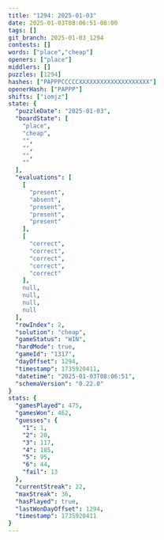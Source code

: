 ```yaml
---
title: "1294: 2025-01-03"
date: 2025-01-03T08:06:51-08:00
tags: []
git_branch: 2025-01-03_1294
contests: []
words: ["place","cheap"]
openers: ["place"]
middlers: []
puzzles: [1294]
hashes: ["PAPPPCCCCCXXXXXXXXXXXXXXXXXXXX"]
openerHash: ["PAPPP"]
shifts: ["iomjz"]
state: {
  "puzzleDate": "2025-01-03",
  "boardState": [
    "place",
    "cheap",
    "",
    "",
    "",
    ""
  ],
  "evaluations": [
    [
      "present",
      "absent",
      "present",
      "present",
      "present"
    ],
    [
      "correct",
      "correct",
      "correct",
      "correct",
      "correct"
    ],
    null,
    null,
    null,
    null
  ],
  "rowIndex": 2,
  "solution": "cheap",
  "gameStatus": "WIN",
  "hardMode": true,
  "gameId": "1317",
  "dayOffset": 1294,
  "timestamp": 1735920411,
  "datetime": "2025-01-03T08:06:51",
  "schemaVersion": "0.22.0"
}
stats: {
  "gamesPlayed": 475,
  "gamesWon": 462,
  "guesses": {
    "1": 1,
    "2": 20,
    "3": 117,
    "4": 185,
    "5": 95,
    "6": 44,
    "fail": 13
  },
  "currentStreak": 22,
  "maxStreak": 36,
  "hasPlayed": true,
  "lastWonDayOffset": 1294,
  "timestamp": 1735920411
}
---
```

<!-- more -->
